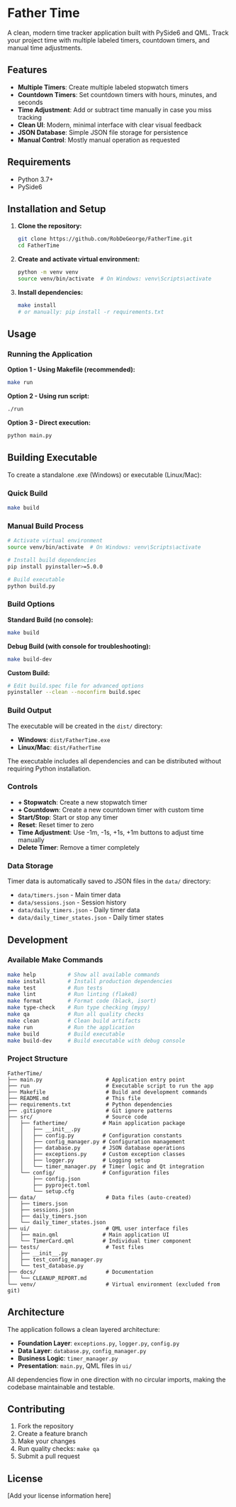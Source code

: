 # Father Time

A clean, modern time tracker application built with PySide6 and QML. Track your project time with multiple labeled timers, countdown timers, and manual time adjustments.

## Features

- **Multiple Timers**: Create multiple labeled stopwatch timers
- **Countdown Timers**: Set countdown timers with hours, minutes, and seconds
- **Time Adjustment**: Add or subtract time manually in case you miss tracking
- **Clean UI**: Modern, minimal interface with clear visual feedback
- **JSON Database**: Simple JSON file storage for persistence
- **Manual Control**: Mostly manual operation as requested

## Requirements

- Python 3.7+
- PySide6

## Installation and Setup

1. **Clone the repository:**
   ```bash
   git clone https://github.com/RobDeGeorge/FatherTime.git
   cd FatherTime
   ```

2. **Create and activate virtual environment:**
   ```bash
   python -m venv venv
   source venv/bin/activate  # On Windows: venv\Scripts\activate
   ```

3. **Install dependencies:**
   ```bash
   make install
   # or manually: pip install -r requirements.txt
   ```

## Usage

### Running the Application

**Option 1 - Using Makefile (recommended):**
```bash
make run
```

**Option 2 - Using run script:**
```bash
./run
```

**Option 3 - Direct execution:**
```bash
python main.py
```

## Building Executable

To create a standalone .exe (Windows) or executable (Linux/Mac):

### Quick Build
```bash
make build
```

### Manual Build Process
```bash
# Activate virtual environment
source venv/bin/activate  # On Windows: venv\Scripts\activate

# Install build dependencies
pip install pyinstaller>=5.0.0

# Build executable
python build.py
```

### Build Options

**Standard Build (no console):**
```bash
make build
```

**Debug Build (with console for troubleshooting):**
```bash
make build-dev
```

**Custom Build:**
```bash
# Edit build.spec file for advanced options
pyinstaller --clean --noconfirm build.spec
```

### Build Output

The executable will be created in the `dist/` directory:
- **Windows**: `dist/FatherTime.exe`
- **Linux/Mac**: `dist/FatherTime`

The executable includes all dependencies and can be distributed without requiring Python installation.

### Controls

- **+ Stopwatch**: Create a new stopwatch timer
- **+ Countdown**: Create a new countdown timer with custom time
- **Start/Stop**: Start or stop any timer
- **Reset**: Reset timer to zero
- **Time Adjustment**: Use -1m, -1s, +1s, +1m buttons to adjust time manually
- **Delete Timer**: Remove a timer completely

### Data Storage

Timer data is automatically saved to JSON files in the `data/` directory:
- `data/timers.json` - Main timer data
- `data/sessions.json` - Session history
- `data/daily_timers.json` - Daily timer data
- `data/daily_timer_states.json` - Daily timer states

## Development

### Available Make Commands

```bash
make help          # Show all available commands
make install       # Install production dependencies
make test          # Run tests
make lint          # Run linting (flake8)
make format        # Format code (black, isort)
make type-check    # Run type checking (mypy)
make qa            # Run all quality checks
make clean         # Clean build artifacts
make run           # Run the application
make build         # Build executable
make build-dev     # Build executable with debug console
```

### Project Structure

```
FatherTime/
├── main.py                    # Application entry point
├── run                        # Executable script to run the app
├── Makefile                   # Build and development commands
├── README.md                  # This file
├── requirements.txt           # Python dependencies
├── .gitignore                 # Git ignore patterns
├── src/                       # Source code
│   ├── fathertime/           # Main application package
│   │   ├── __init__.py
│   │   ├── config.py         # Configuration constants
│   │   ├── config_manager.py # Configuration management
│   │   ├── database.py       # JSON database operations
│   │   ├── exceptions.py     # Custom exception classes
│   │   ├── logger.py         # Logging setup
│   │   └── timer_manager.py  # Timer logic and Qt integration
│   └── config/               # Configuration files
│       ├── config.json
│       ├── pyproject.toml
│       └── setup.cfg
├── data/                      # Data files (auto-created)
│   ├── timers.json
│   ├── sessions.json
│   ├── daily_timers.json
│   └── daily_timer_states.json
├── ui/                        # QML user interface files
│   ├── main.qml              # Main application UI
│   └── TimerCard.qml         # Individual timer component
├── tests/                     # Test files
│   ├── __init__.py
│   ├── test_config_manager.py
│   └── test_database.py
├── docs/                      # Documentation
│   └── CLEANUP_REPORT.md
└── venv/                      # Virtual environment (excluded from git)
```

## Architecture

The application follows a clean layered architecture:

- **Foundation Layer**: `exceptions.py`, `logger.py`, `config.py`
- **Data Layer**: `database.py`, `config_manager.py`
- **Business Logic**: `timer_manager.py`
- **Presentation**: `main.py`, QML files in `ui/`

All dependencies flow in one direction with no circular imports, making the codebase maintainable and testable.

## Contributing

1. Fork the repository
2. Create a feature branch
3. Make your changes
4. Run quality checks: `make qa`
5. Submit a pull request

## License

[Add your license information here]